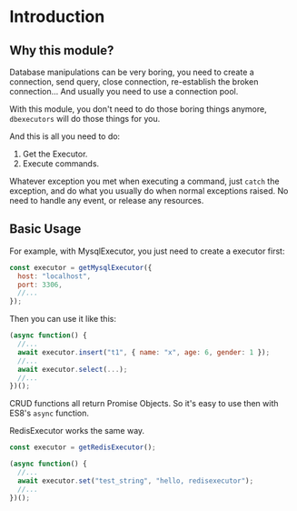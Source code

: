 # Introduction


## Why this module?

Database manipulations can be very boring, you need to create a connection, send query, close connection, re-establish the broken connection... And usually you need to use a connection pool.

With this module, you don't need to do those boring things anymore, `dbexecutors` will do those things for you. 

And this is all you need to do:
1. Get the Executor.
2. Execute commands.

Whatever exception you met when executing a command, just `catch` the exception, and do what you usually do when normal exceptions raised. No need to handle any event, or release any resources.



## Basic Usage

For example, with MysqlExecutor, you just need to create a executor first:
```js
const executor = getMysqlExecutor({
  host: "localhost",
  port: 3306,
  //...
});
```

Then you can use it like this:
```js
(async function() {
  //...
  await executor.insert("t1", { name: "x", age: 6, gender: 1 });
  //...
  await executor.select(...);
  //...
})();
```

CRUD functions all return Promise Objects. So it's easy to use then with ES8's `async` function.

RedisExecutor works the same way.

```js
const executor = getRedisExecutor();
```

```js
(async function() {
  //...
  await executor.set("test_string", "hello, redisexecutor");
  //...
})();
```

